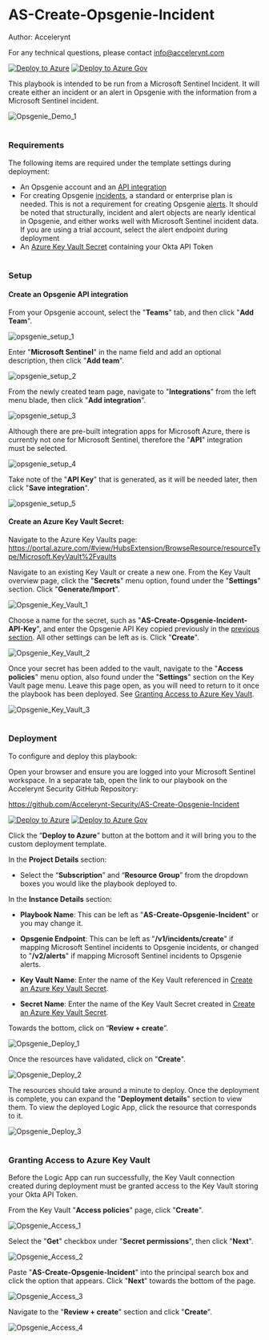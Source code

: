 # AS-Create-Opsgenie-Incident

Author: Accelerynt

For any technical questions, please contact info@accelerynt.com  

[![Deploy to Azure](https://aka.ms/deploytoazurebutton)](https://portal.azure.com/#create/Microsoft.Template/uri/https%3A%2F%2Fraw.githubusercontent.com%2FAccelerynt-Security%2FAS-Create-Opsgenie-Incident%2Fmain%2Fazuredeploy.json)
[![Deploy to Azure Gov](https://aka.ms/deploytoazuregovbutton)](https://portal.azure.us/#create/Microsoft.Template/uri/https%3A%2F%2Fraw.githubusercontent.com%2FAccelerynt-Security%2FAS-Create-Opsgenie-Incident%2Fmain%2Fazuredeploy.json)       

This playbook is intended to be run from a Microsoft Sentinel Incident. It will create either an incident or an alert in Opsgenie with the information from a Microsoft Sentinel incident.

![Opsgenie_Demo_1](Images/Opsgenie_Demo_1.png)

#
### Requirements

The following items are required under the template settings during deployment: 

* An Opsgenie account and an [API integration](https://github.com/Accelerynt-Security/AS-Create-Opsgenie-Incident#create-an-opsgenie-api-integration)
* For creating Opsgenie [incidents](https://docs.opsgenie.com/docs/incident-api), a standard or enterprise plan is needed. This is not a requirement for creating Opsgenie [alerts](https://docs.opsgenie.com/docs/alert-api). It should be noted that structurally, incident and alert objects are nearly identical in Opsgenie, and either works well with Microsoft Sentinel incident data. If you are using a trial account, select the alert endpoint during deployment
* An [Azure Key Vault Secret](https://github.com/Accelerynt-Security/AS-Create-Opsgenie-Incident#create-an-azure-key-vault-secret) containing your Okta API Token 

# 
### Setup

#### Create an Opsgenie API integration

From your Opsgenie account, select the "**Teams**" tab, and then click "**Add Team**".

![opsgenie_setup_1](Images/opsgenie_setup_1.png)

Enter "**Microsoft Sentinel**" in the name field and add an optional description, then click "**Add team**".

![opsgenie_setup_2](Images/opsgenie_setup_2.png)

From the newly created team page, navigate to "**Integrations**" from the left menu blade, then click "**Add integration**".

![opsgenie_setup_3](Images/opsgenie_setup_3.png)

Although there are pre-built integration apps for Microsoft Azure, there is currently not one for Microsoft Sentinel, therefore the "**API**" integration must be selected.

![opsgenie_setup_4](Images/opsgenie_setup_4.png)

Take note of the "**API Key**" that is generated, as it will be needed later, then click "**Save integration**".

![opsgenie_setup_5](Images/opsgenie_setup_5.png)

#### Create an Azure Key Vault Secret:

Navigate to the Azure Key Vaults page: https://portal.azure.com/#view/HubsExtension/BrowseResource/resourceType/Microsoft.KeyVault%2Fvaults

Navigate to an existing Key Vault or create a new one. From the Key Vault overview page, click the "**Secrets**" menu option, found under the "**Settings**" section. Click "**Generate/Import**".

![Opsgenie_Key_Vault_1](Images/Opsgenie_Key_Vault_1.png)

Choose a name for the secret, such as "**AS-Create-Opsgenie-Incident-API-Key**", and enter the Opsgenie API Key copied previously in the [previous section](https://github.com/Accelerynt-Security/AS-Create-Opsgenie-Incident#create-an-opsgenie-api-integration). All other settings can be left as is. Click "**Create**". 

![Opsgenie_Key_Vault_2](Images/Opsgenie_Key_Vault_2.png)

Once your secret has been added to the vault, navigate to the "**Access policies**" menu option, also found under the "**Settings**" section on the Key Vault page menu. Leave this page open, as you will need to return to it once the playbook has been deployed. See [Granting Access to Azure Key Vault](https://github.com/Accelerynt-Security/AS-Create-Opsgenie-Incident#granting-access-to-azure-key-vault).

![Opsgenie_Key_Vault_3](Images/Opsgenie_Key_Vault_3.png)

#
### Deployment                                                                                                         
                                                                                                        
To configure and deploy this playbook:
 
Open your browser and ensure you are logged into your Microsoft Sentinel workspace. In a separate tab, open the link to our playbook on the Accelerynt Security GitHub Repository:

https://github.com/Accelerynt-Security/AS-Create-Opsgenie-Incident

[![Deploy to Azure](https://aka.ms/deploytoazurebutton)](https://portal.azure.com/#create/Microsoft.Template/uri/https%3A%2F%2Fraw.githubusercontent.com%2FAccelerynt-Security%2FAS-Create-Opsgenie-Incident%2Fmain%2Fazuredeploy.json)
[![Deploy to Azure Gov](https://aka.ms/deploytoazuregovbutton)](https://portal.azure.us/#create/Microsoft.Template/uri/https%3A%2F%2Fraw.githubusercontent.com%2FAccelerynt-Security%2FAS-Create-Opsgenie-Incident%2Fmain%2Fazuredeploy.json)                                             

Click the “**Deploy to Azure**” button at the bottom and it will bring you to the custom deployment template.

In the **Project Details** section:

* Select the “**Subscription**” and “**Resource Group**” from the dropdown boxes you would like the playbook deployed to.  

In the **Instance Details** section:   

* **Playbook Name**: This can be left as "**AS-Create-Opsgenie-Incident**" or you may change it.

* **Opsgenie Endpoint**: This can be left as "**/v1/incidents/create**" if mapping Microsoft Sentinel incidents to Opsgenie incidents, or changed to "**/v2/alerts**"  if mapping Microsoft Sentinel incidents to Opsgenie alerts.

* **Key Vault Name**: Enter the name of the Key Vault referenced in [Create an Azure Key Vault Secret](https://github.com/Accelerynt-Security/AS-Create-Opsgenie-Incident#create-an-azure-key-vault-secret).

* **Secret Name**: Enter the name of the Key Vault Secret created in [Create an Azure Key Vault Secret](https://github.com/Accelerynt-Security/AS-Create-Opsgenie-Incident#create-an-azure-key-vault-secret).

Towards the bottom, click on “**Review + create**”. 

![Opsgenie_Deploy_1](Images/Opsgenie_Deploy_1.png)

Once the resources have validated, click on "**Create**".

![Opsgenie_Deploy_2](Images/Opsgenie_Deploy_2.png)

The resources should take around a minute to deploy. Once the deployment is complete, you can expand the "**Deployment details**" section to view them.
To view the deployed Logic App, click the resource that corresponds to it.

![Opsgenie_Deploy_3](Images/Opsgenie_Deploy_3.png)

#
### Granting Access to Azure Key Vault

Before the Logic App can run successfully, the Key Vault connection created during deployment must be granted access to the Key Vault storing your Okta API Token.

From the Key Vault "**Access policies**" page, click "**Create**".

![Opsgenie_Access_1](Images/Opsgenie_Access_1.png)

Select the "**Get**" checkbox under "**Secret permissions**", then click "**Next**".

![Opsgenie_Access_2](Images/Opsgenie_Access_2.png)

Paste "**AS-Create-Opsgenie-Incident**" into the principal search box and click the option that appears. Click "**Next**" towards the bottom of the page.

![Opsgenie_Access_3](Images/Opsgenie_Access_3.png)

Navigate to the "**Review + create**" section and click "**Create**".

![Opsgenie_Access_4](Images/Opsgenie_Access_4.png)
